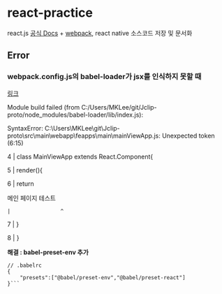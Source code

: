 # react-practice
react.js [공식 Docs](https://ko.reactjs.org/docs/handling-events.html) + [webpack](https://webpack.js.org/guides/installation/), react native 소스코드 저장 및 문서화


## Error

### webpack.config.js의 babel-loader가 jsx를 인식하지 못할 때

[링크](https://codeday.me/ko/qa/20190306/7812.html)

 Module build failed (from C:/Users/MKLee/git/Jclip-proto/node_modules/babel-loader/lib/index.js):
 
 SyntaxError: C:\Users\MKLee\git\Jclip-proto\src\main\webapp\feapps\main\mainViewApp.js: Unexpected token (6:15)

  4 | class MainViewApp extends React.Component{
 
  5 |     render(){

  6 |         return <div className="main">메인 페이지 테스트</div>
  
    |                ^
  
  7 |     }
  
  8 | }

**해결 : babel-preset-env 추가**

```
// .babelrc
{
    "presets":["@babel/preset-env","@babel/preset-react"]
}```

